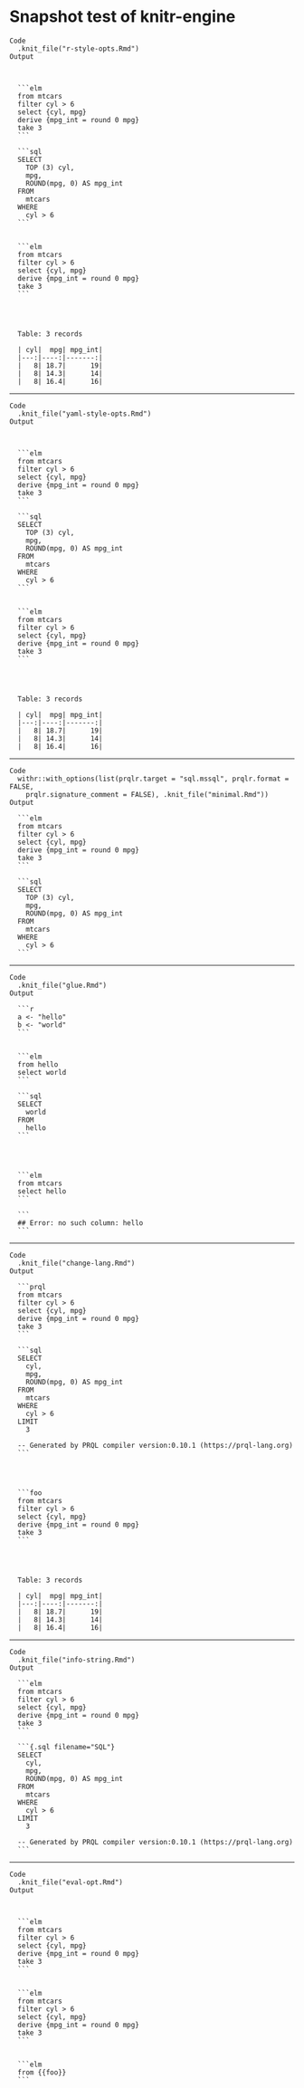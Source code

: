 # Snapshot test of knitr-engine

    Code
      .knit_file("r-style-opts.Rmd")
    Output
      
      
      
      ```elm
      from mtcars
      filter cyl > 6
      select {cyl, mpg}
      derive {mpg_int = round 0 mpg}
      take 3
      ```
      
      ```sql
      SELECT
        TOP (3) cyl,
        mpg,
        ROUND(mpg, 0) AS mpg_int
      FROM
        mtcars
      WHERE
        cyl > 6
      ```
      
      
      ```elm
      from mtcars
      filter cyl > 6
      select {cyl, mpg}
      derive {mpg_int = round 0 mpg}
      take 3
      ```
      
      
      
      
      Table: 3 records
      
      | cyl|  mpg| mpg_int|
      |---:|----:|-------:|
      |   8| 18.7|      19|
      |   8| 14.3|      14|
      |   8| 16.4|      16|
      

---

    Code
      .knit_file("yaml-style-opts.Rmd")
    Output
      
      
      
      ```elm
      from mtcars
      filter cyl > 6
      select {cyl, mpg}
      derive {mpg_int = round 0 mpg}
      take 3
      ```
      
      ```sql
      SELECT
        TOP (3) cyl,
        mpg,
        ROUND(mpg, 0) AS mpg_int
      FROM
        mtcars
      WHERE
        cyl > 6
      ```
      
      
      ```elm
      from mtcars
      filter cyl > 6
      select {cyl, mpg}
      derive {mpg_int = round 0 mpg}
      take 3
      ```
      
      
      
      
      Table: 3 records
      
      | cyl|  mpg| mpg_int|
      |---:|----:|-------:|
      |   8| 18.7|      19|
      |   8| 14.3|      14|
      |   8| 16.4|      16|
      

---

    Code
      withr::with_options(list(prqlr.target = "sql.mssql", prqlr.format = FALSE,
        prqlr.signature_comment = FALSE), .knit_file("minimal.Rmd"))
    Output
      
      ```elm
      from mtcars
      filter cyl > 6
      select {cyl, mpg}
      derive {mpg_int = round 0 mpg}
      take 3
      ```
      
      ```sql
      SELECT
        TOP (3) cyl,
        mpg,
        ROUND(mpg, 0) AS mpg_int
      FROM
        mtcars
      WHERE
        cyl > 6
      ```

---

    Code
      .knit_file("glue.Rmd")
    Output
      
      ```r
      a <- "hello"
      b <- "world"
      ```
      
      
      ```elm
      from hello
      select world
      ```
      
      ```sql
      SELECT
        world
      FROM
        hello
      ```
      
      
      
      
      ```elm
      from mtcars
      select hello
      ```
      
      ```
      ## Error: no such column: hello
      ```
      

---

    Code
      .knit_file("change-lang.Rmd")
    Output
      
      ```prql
      from mtcars
      filter cyl > 6
      select {cyl, mpg}
      derive {mpg_int = round 0 mpg}
      take 3
      ```
      
      ```sql
      SELECT
        cyl,
        mpg,
        ROUND(mpg, 0) AS mpg_int
      FROM
        mtcars
      WHERE
        cyl > 6
      LIMIT
        3
      
      -- Generated by PRQL compiler version:0.10.1 (https://prql-lang.org)
      ```
      
      
      
      
      ```foo
      from mtcars
      filter cyl > 6
      select {cyl, mpg}
      derive {mpg_int = round 0 mpg}
      take 3
      ```
      
      
      
      
      Table: 3 records
      
      | cyl|  mpg| mpg_int|
      |---:|----:|-------:|
      |   8| 18.7|      19|
      |   8| 14.3|      14|
      |   8| 16.4|      16|
      

---

    Code
      .knit_file("info-string.Rmd")
    Output
      
      ```elm
      from mtcars
      filter cyl > 6
      select {cyl, mpg}
      derive {mpg_int = round 0 mpg}
      take 3
      ```
      
      ```{.sql filename="SQL"}
      SELECT
        cyl,
        mpg,
        ROUND(mpg, 0) AS mpg_int
      FROM
        mtcars
      WHERE
        cyl > 6
      LIMIT
        3
      
      -- Generated by PRQL compiler version:0.10.1 (https://prql-lang.org)
      ```

---

    Code
      .knit_file("eval-opt.Rmd")
    Output
      
      
      
      ```elm
      from mtcars
      filter cyl > 6
      select {cyl, mpg}
      derive {mpg_int = round 0 mpg}
      take 3
      ```
      
      
      ```elm
      from mtcars
      filter cyl > 6
      select {cyl, mpg}
      derive {mpg_int = round 0 mpg}
      take 3
      ```
      
      
      ```elm
      from {{foo}}
      ```


